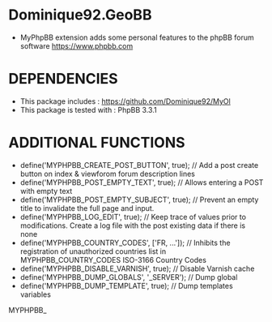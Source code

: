 Dominique92.GeoBB
=================
- MyPhpBB extension adds some personal features to the phpBB forum software https://www.phpbb.com

DEPENDENCIES
============
* This package includes : https://github.com/Dominique92/MyOl
* This package is tested with : PhpBB 3.3.1

ADDITIONAL FUNCTIONS
====================
* define('MYPHPBB_CREATE_POST_BUTTON', true); // Add a post create button on index & viewforom forum description lines
* define('MYPHPBB_POST_EMPTY_TEXT', true); // Allows entering a POST with empty text
* define('MYPHPBB_POST_EMPTY_SUBJECT', true); // Prevent an empty title to invalidate the full page and input.
* define('MYPHPBB_LOG_EDIT', true); // Keep trace of values prior to modifications. Create a log file with the post existing data if there is none
* define('MYPHPBB_COUNTRY_CODES', ['FR, ...']); // Inhibits the registration of unauthorized countries list in MYPHPBB_COUNTRY_CODES ISO-3166 Country Codes
* define('MYPHPBB_DISABLE_VARNISH', true); // Disable Varnish cache
* define('MYPHPBB_DUMP_GLOBALS', '_SERVER'); // Dump global
* define('MYPHPBB_DUMP_TEMPLATE', true); // Dump templates variables

MYPHPBB_